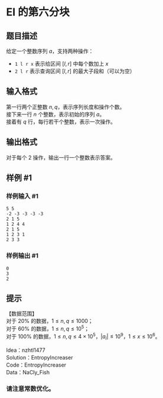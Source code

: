 # EI 的第六分块

## 题目描述

给定一个整数序列 $a$，支持两种操作：  

- `1 l r x` 表示给区间 $[l,r]$ 中每个数加上 $x$  
- `2 l r` 表示查询区间 $[l,r]$ 的最大子段和（可以为空）

## 输入格式

第一行两个正整数 $n,q$，表示序列长度和操作个数。  
接下来一行 $n$ 个整数，表示初始的序列 $a$。  
接着有 $q$ 行，每行若干个整数，表示一次操作。

## 输出格式

对于每个 $2$ 操作，输出一行一个整数表示答案。

## 样例 #1

### 样例输入 #1
```
5 5
-2 -3 -3 -3 -3
2 1 5
1 2 4 4
2 1 5
1 2 3 1
2 3 3
```

### 样例输出 #1

```
0
3
2
```

## 提示

【数据范围】  
对于 $20\%$ 的数据，$1\le n,q \le 1000$；  
对于 $60\%$ 的数据，$1\le n,q \le 10^5$；  
对于 $100\%$ 的数据，$1\le n,q \le 4\times 10^5$，$|a_i| \le 10^9$，$1 \le x \le 10^6$。

Idea：nzhtl1477   
Solution：EntropyIncreaser  
Code：EntropyIncreaser   
Data：NaCly_Fish

### 请注意常数优化。
